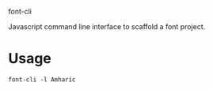 font-cli 

Javascript command line interface to scaffold a font project.


# Usage

```font-cli -l Amharic```